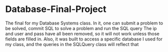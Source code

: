# Database-Final-Project
The final for my Database Systems class.
In it, one can submit a problem to be solved, commit SQL to solve a problem and run the SQL query
The ip and user and pass have all been removed, so it will not work unless those fields are filled in. 
Also, it was built to access a specific database I used for my class, and the queries in the SQLQuery class will reflect that
